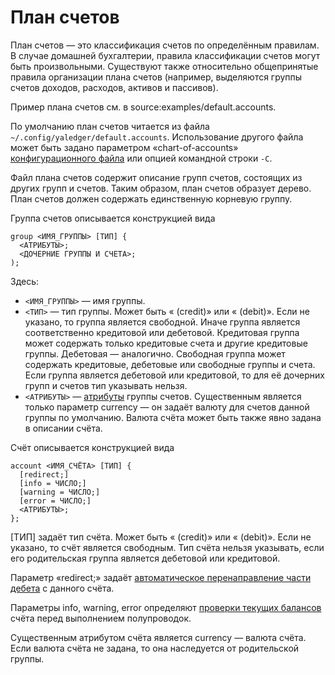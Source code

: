 # План счетов

План счетов — это классификация счетов по определённым правилам. В
случае домашней бухгалтерии, правила классификации счетов могут быть
произвольными. Существуют также относительно общепринятые правила
организации плана счетов (например, выделяются группы счетов доходов,
расходов, активов и пассивов).

Пример плана счетов см. в source:examples/default.accounts.

По умолчанию план счетов читается из файла
`~/.config/yaledger/default.accounts`. Использование другого файла может
быть задано параметром «chart-of-accounts» [конфигурационного файла][Config] или опцией командной строки `-C`.

Файл плана счетов содержит описание групп счетов, состоящих из других
групп и счетов. Таким образом, план счетов образует дерево. План счетов
должен содержать единственную корневую группу.

Группа счетов описывается конструкцией вида

    group <ИМЯ_ГРУППЫ> [ТИП] {
      <АТРИБУТЫ>;
      <ДОЧЕРНИЕ ГРУППЫ И СЧЕТА>;
    );

Здесь:

-   `<ИМЯ_ГРУППЫ>` — имя группы.
-   `<ТИП>` — тип группы. Может быть « (credit)» или « (debit)». Если не
    указано, то группа является свободной. Иначе группа является
    соответственно кредитовой или дебетовой. Кредитовая группа может
    содержать только кредитовые счета и другие кредитовые группы.
    Дебетовая — аналогично. Свободная группа может содержать кредитовые,
    дебетовые или свободные группы и счета. Если группа является
    дебетовой или кредитовой, то для её дочерних групп и счетов тип
    указывать нельзя.
-   `<АТРИБУТЫ>` — [атрибуты][Attributes] группы счетов. Существенным
    является только параметр currency — он задаёт валюту для счетов
    данной группы по умолчанию. Валюта счёта может быть также явно
    задана в описании счёта.

Счёт описывается конструкцией вида

    account <ИМЯ_СЧЁТА> [ТИП] {
      [redirect;]
      [info = ЧИСЛО;]
      [warning = ЧИСЛО;]
      [error = ЧИСЛО;]
      <АТРИБУТЫ>;
    };

[ТИП] задаёт тип счёта. Может быть « (credit)» или « (debit)». Если не
указано, то счёт является свободным. Тип счёта нельзя указывать, если
его родительская группа является дебетовой или кредитовой.

Параметр «redirect;» задаёт [автоматическое перенаправление части дебета][DebitRedirect] с данного счёта.

Параметры info, warning, error определяют [проверки текущих балансов][BalanceChecks] счёта перед выполнением полупроводок.

Существенным атрибутом счёта является currency — валюта счёта. Если
валюта счёта не задана, то она наследуется от родительской группы.

[Attributes]: Attributes.md
[BalanceChecks]: BalanceChecks.md
[Config]: Config.md
[DebitRedirect]: DebitRedirect.md
